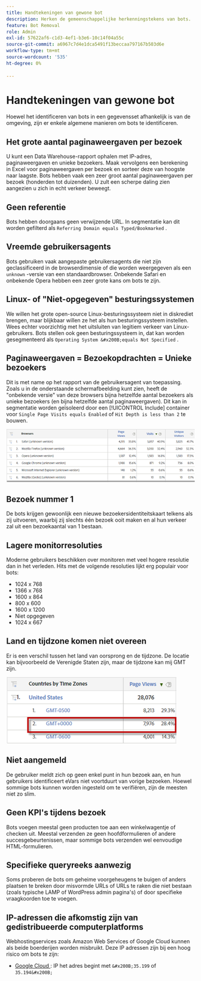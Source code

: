 ```yaml
---
title: Handtekeningen van gewone bot
description: Herken de gemeenschappelijke herkenningstekens van bots.
feature: Bot Removal
role: Admin
exl-id: 57622af6-c1d3-4ef1-b3e6-10c14f04a55c
source-git-commit: a6967c7d4e1dca5491f13beccaa797167b503d6e
workflow-type: tm+mt
source-wordcount: '535'
ht-degree: 0%

---
```


# Handtekeningen van gewone bot

Hoewel het identificeren van bots in een gegevensset afhankelijk is van de omgeving, zijn er enkele algemene manieren om bots te identificeren.

## Het grote aantal paginaweergaven per bezoek

U kunt een Data Warehouse-rapport ophalen met IP-adres, paginaweergaven en unieke bezoekers. Maak vervolgens een berekening &#x200B; &#x200B; in Excel voor paginaweergaven per bezoek en sorteer deze van hoogste naar laagste. Bots hebben vaak een zeer groot aantal paginaweergaven per bezoek (honderden tot duizenden). U zult een scherpe daling zien aangezien u zich in echt verkeer beweegt.

## Geen referentie

Bots hebben doorgaans geen verwijzende URL. In segmentatie kan dit worden gefilterd als `Referring Domain equals Typed/Bookmarked` .

## Vreemde gebruikersagents

Bots gebruiken vaak aangepaste gebruikersagents die niet zijn geclassificeerd in de browserdimensie of die worden weergegeven als een `unknown` -versie van een standaardbrowser. Onbekende Safari en onbekende Opera hebben een zeer grote kans om bots te zijn.

## Linux- of &quot;Niet-opgegeven&quot; besturingssystemen

We willen het grote open-source Linux-besturingssysteem niet in diskrediet brengen, maar blijkbaar willen ze het als hun besturingssysteem instellen. Wees echter voorzichtig met het uitsluiten van legitiem verkeer van Linux-gebruikers. Bots stellen ook geen besturingssysteem in, dat kan worden gesegmenteerd als `Operating System &#x200B;equals Not Specified` .

## Paginaweergaven = Bezoekopdrachten = Unieke bezoekers

Dit is met name op het rapport van de gebruikersagent van toepassing. Zoals u in de onderstaande schermafbeelding kunt zien, heeft de &quot;onbekende versie&quot; van deze browsers bijna hetzelfde aantal bezoekers als unieke bezoekers (en bijna hetzelfde aantal paginaweergaven). Dit kan in segmentatie worden geïsoleerd door een [!UICONTROL Include] container voor `Single Page Visits equals Enabled` of `Hit Depth is less than 2` te bouwen.

![](/help/admin/tools/manage-rs/edit-settings/general/bot-removal/assets/bots-browsers-unknown.png)

## Bezoek nummer 1

De bots krijgen gewoonlijk een nieuwe bezoekersidentiteitskaart telkens als zij uitvoeren, waarbij zij slechts één bezoek ooit maken en al hun verkeer zal uit een bezoekaantal van 1 bestaan.

## Lagere monitorresoluties

Moderne gebruikers beschikken over monitoren met veel hogere resolutie dan in het verleden. Hits met de volgende resoluties lijkt erg populair voor bots:

* 1024 x 768 &#x200B; &#x200B;
* 1366 x 768
* 1600 x 864
* 800 x 600
* 1600 x 1200
* Niet opgegeven
* 1024 x 667

## Land en tijdzone komen niet overeen

Er is een verschil tussen het land van oorsprong en de tijdzone. De locatie kan bijvoorbeeld de Verenigde Staten zijn, maar de tijdzone kan mij GMT zijn.

![](/help/admin/tools/manage-rs/edit-settings/general/bot-removal/assets/bots-country-time-zone.png)

## Niet aangemeld

De gebruiker meldt zich op geen enkel punt in hun bezoek aan, en hun gebruikers identificeert eVars niet voortduurt van vorige bezoeken. Hoewel sommige bots kunnen worden ingesteld om te verifiëren, zijn de meesten niet zo slim.

## Geen KPI&#39;s tijdens bezoek

Bots voegen meestal geen producten toe aan een winkelwagentje of checken uit. Meestal verzenden ze geen hoofdformulieren of andere succesgebeurtenissen, maar sommige bots verzenden wel eenvoudige HTML-formulieren. &#x200B;

## Specifieke queryreeks aanwezig

Soms proberen de bots om geheime voorgeheugens te buigen of anders plaatsen te breken door misvormde URLs of URLs te raken die niet bestaan (zoals typische LAMP of WordPress admin pagina&#39;s) of door specifieke vraagkoorden toe te voegen.

## IP-adressen die afkomstig zijn van gedistribueerde computerplatforms

Webhostingservices zoals Amazon Web Services of Google Cloud kunnen als beide boerderijen worden misbruikt. Deze IP adressen zijn bij een hoog risico om bots te zijn:
&#x200B;
* [ Google Cloud ](https://cloud.google.com/compute/): IP het adres begint met `&#x200B;35.199` of `35.194&#x200B;`
